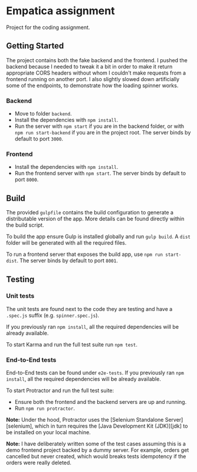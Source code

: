 # Empatica assignment

Project for the coding assignment.

## Getting Started

The project contains both the fake backend and the frontend. I pushed the backend because I needed to tweak it a bit in order to make it return appropriate CORS headers without whom I couldn't make requests from a frontend running on another port. I also slightly slowed down artificially some of the endpoints, to demonstrate how the loading spinner works.

### Backend

* Move to folder `backend`.
* Install the dependencies with `npm install`.
* Run the server with `npm start` if you are in the backend folder, or with `npm run start-backend` if you are in the project root. The server binds by default to port `3000`.

### Frontend

* Install the dependencies with `npm install`.
* Run the frontend server with `npm start`. The server binds by default to port `8000`.

## Build

The provided `gulpfile` contains the build configuration to generate a distributable version of the app. More details can be found directly within the build script.

To build the app ensure Gulp is installed globally and run `gulp build`. A `dist` folder will be generated with all the required files.

To run a frontend server that exposes the build app, use `npm run start-dist`. The server binds by default to port `8001`.

## Testing

### Unit tests

The unit tests are found next to the code they are testing and have a `.spec.js` suffix (e.g.
  `spinner.spec.js`).

If you previously ran `npm install`, all the required dependencies will be already available.

To start Karma and run the full test suite run `npm test`.

### End-to-End tests

End-to-End tests can be found under `e2e-tests`.
If you previously ran `npm install`, all the required dependencies will be already available.

To start Protractor and run the full test suite:
* Ensure both the frontend and the backend servers are up and running.
* Run `npm run protractor`.

**Note:**
Under the hood, Protractor uses the [Selenium Standalone Server][selenium], which in turn requires
the [Java Development Kit (JDK)][jdk] to be installed on your local machine.

**Note:**
I have deliberately written some of the test cases assuming this is a demo frontend project backed by a dummy server. For example, orders get cancelled but never created, which would breaks tests idempotency if the orders were really deleted.